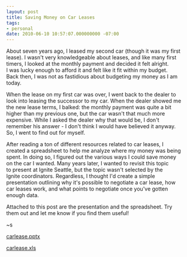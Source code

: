 ```yaml
---
layout: post
title: Saving Money on Car Leases
tags:
- personal
date: 2010-06-10 10:57:07.000000000 -07:00
---
```

About seven years ago, I leased my second car (though it was my first <br />lease). I wasn't very knowledgeable about leases, and like many first <br />timers, I looked at the monthly payment and decided it felt alright. <br />I was lucky enough to afford it and felt like it fit within my budget. <br /> Back then, I was not as fastidious about budgeting my money as I am <br />today. <p /> When the lease on my first car was over, I went back to the dealer to <br />look into leasing the successor to my car. When the dealer showed me <br />the new lease terms, I balked: the monthly payment was quite a bit <br />higher than my previous one, but the car wasn't that much more <br />expensive. While I asked the dealer why that would be, I don't <br />remember his answer - I don't think I would have believed it anyway. <br />So, I went to find out for myself. <p /> After reading a ton of different resources related to car leases, I <br />created a spreadsheet to help me analyze where my money was being <br />spent. In doing so, I figured out the various ways I could save money <br />on the car I wanted. Many years later, I wanted to revisit this topic <br />to present at Ignite Seattle, but the topic wasn't selected by the <br />Ignite coordinators. Regardless, I thought I'd create a simple <br />presentation outlining why it's possible to negotiate a car lease, how <br />car leases work, and what points to negotiate once you've gotten <br />enough data. <p /> Attached to this post are the presentation and the spreadsheet. Try <br />them out and let me know if you find them useful! <p /> ~s<p><div class='p_embed p_file_embed'>
<a href="http://getfile8.posterous.com/getfile/files.posterous.com/shaheen/vu1OuiGHze85o9WUCfZb3mijUG6aePn5LSeOyQvN9HTlof19NCoN9JyTx2lJ/carlease.pptx"><div class='p_icon'></div>
<div class='p_text'>carlease.pptx</div>
</a></div>
</p><p><div class='p_embed p_file_embed'>
<a href="http://getfile9.posterous.com/getfile/files.posterous.com/shaheen/p0CxEnv4kUETtxS6cduGebuXOC0VlI8Pbyy2lbyKnNekZ2WEBO0PFopgeVvR/carlease.xls"><div class='p_icon'></div>
<div class='p_text'>carlease.xls</div>
</a></div>
</p>
